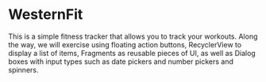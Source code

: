# WesternFit
This is a simple fitness tracker that allows you to track your workouts. Along the way, we will exercise using floating action buttons, RecyclerView to display a list of items, Fragments as reusable pieces of UI, as well as Dialog boxes with input types such as date pickers and number pickers and spinners.



